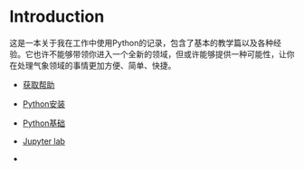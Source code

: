 # Introduction

这是一本关于我在工作中使用Python的记录，包含了基本的教学篇以及各种经验。它也许不能够带领你进入一个全新的领域，但或许能够提供一种可能性，让你在处理气象领域的事情更加方便、简单、快捷。

* [获取帮助](chapter1/1.1获取帮助.md)

* [Python安装](chapter1/1.2Python安装.md)

* [Python基础](chapter1/1.3Python基础.md)

* [Jupyter lab](chapter1/Jupyter_lab.md)
* 


